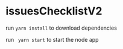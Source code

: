 # issuesChecklistV2


run ``` yarn install ``` to download dependencies

run ``` yarn start``` to start the node app